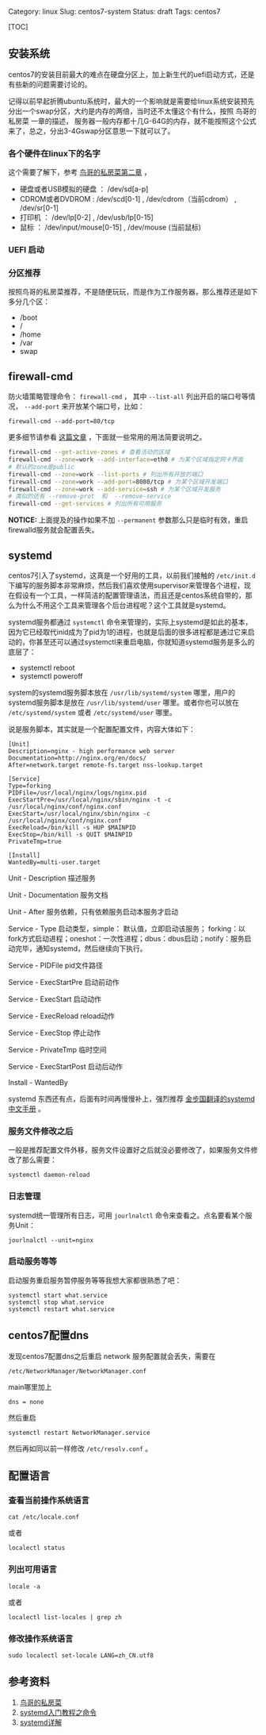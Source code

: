 Category: linux
Slug: centos7-system
Status: draft
Tags: centos7

[TOC]

## 安装系统

centos7的安装目前最大的难点在硬盘分区上，加上新生代的uefi启动方式，还是有些新的问题需要讨论的。

记得以前早起折腾ubuntu系统时，最大的一个影响就是需要给linux系统安装预先分出一个swap分区，大约是内存的两倍，当时还不太懂这个有什么，按照 鸟哥的私房菜   一章的描述， 服务器一般内存都十几G-64G的内存，就不能按照这个公式来了，总之，分出3-4Gswap分区意思一下就可以了。



### 各个硬件在linux下的名字

这个需要了解下，参考 [鸟哥的私房菜第二章](http://linux.vbird.org/linux_basic/0130designlinux.php) ，

- 硬盘或者USB模拟的硬盘 ：   /dev/sd[a-p]
- CDROM或者DVDROM :  /dev/scd[0-1] , /dev/cdrom（当前cdrom） , /dev/sr[0-1]
- 打印机 ： /dev/lp[0-2] , /dev/usb/lp[0-15]
- 鼠标 ： /dev/input/mouse[0-15] , /dev/mouse (当前鼠标)

### UEFI 启动



### 分区推荐

按照鸟哥的私房菜推荐，不是随便玩玩，而是作为工作服务器，那么推荐还是如下多分几个区：

- /boot
- /
- /home
- /var
- swap


## firewall-cmd

防火墙策略管理命令： `firewall-cmd` ， 其中 `--list-all` 列出开启的端口号等情况， `--add-port` 来开放某个端口号，比如：

```
firewall-cmd --add-port=80/tcp
```

更多细节请参看 [这篇文章](http://wangchujiang.com/linux-command/c/firewall-cmd.html) ，下面就一些常用的用法简要说明之。

```bash
firewall-cmd --get-active-zones # 查看活动的区域
firewall-cmd --zone=work --add-interface=eth0 # 为某个区域指定网卡界面
# 默认的zone是public 
firewall-cmd --zone=work --list-ports # 列出所有开放的端口
firewall-cmd --zone=work --add-port=8080/tcp # 为某个区域开发端口
firewall-cmd --zone=work --add-service=ssh # 为某个区域开发服务
# 类似的还有 --remove-prot  和  --remove-service
firewall-cmd --get-services # 列出所有可用服务
```

**NOTICE:** 上面提及的操作如果不加 `--permanent` 参数那么只是临时有效，重启firewalld服务就会配置丢失。








## systemd

centos7引入了systemd，这真是一个好用的工具，以前我们接触的 `/etc/init.d` 下编写的服务脚本非常麻烦，然后我们喜欢使用supervisor来管理各个进程，现在假设有一个工具，一样简洁的配置管理语法，而且还是centos系统自带的，那么为什么不用这个工具来管理各个后台进程呢？这个工具就是systemd。

systemd服务都通过 `systemctl` 命令来管理的，实际上systemd是如此的基本，因为它已经取代inid成为了pid为1的进程，也就是后面的很多进程都是通过它来启动的，你甚至还可以通过systemctl来重启电脑，你就知道systemd服务是多么的底层了：

- systemctl reboot
- systemctl poweroff

system的systemd服务脚本放在 `/usr/lib/systemd/system` 哪里，用户的systemd服务脚本是放在 `/usr/lib/systemd/user` 哪里。或者你也可以放在 `/etc/systemd/system` 或者 `/etc/systemd/user` 哪里。

说是服务脚本，其实就是一个配置配置文件，内容大体如下：

```
[Unit]
Description=nginx - high performance web server
Documentation=http://nginx.org/en/docs/
After=network.target remote-fs.target nss-lookup.target

[Service]
Type=forking
PIDFile=/usr/local/nginx/logs/nginx.pid
ExecStartPre=/usr/local/nginx/sbin/nginx -t -c /usr/local/nginx/conf/nginx.conf
ExecStart=/usr/local/nginx/sbin/nginx -c /usr/local/nginx/conf/nginx.conf
ExecReload=/bin/kill -s HUP $MAINPID
ExecStop=/bin/kill -s QUIT $MAINPID
PrivateTmp=true

[Install]
WantedBy=multi-user.target
```

Unit - Description 描述服务

Unit - Documentation 服务文档

Unit - After 服务依赖，只有依赖服务启动本服务才启动

Service - Type 启动类型，simple： 默认值，立即启动该服务； forking：以fork方式启动进程；oneshot：一次性进程；dbus：dbus启动；notify：服务启动完毕，通知systemd，然后继续向下执行。

Service - PIDFile pid文件路径

Service - ExecStartPre 启动前动作

Service - ExecStart 启动动作

Service - ExecReload reload动作

Service - ExecStop 停止动作

Service - PrivateTmp 临时空间

Service - ExecStartPost 启动后动作

Install  -  WantedBy 



systemd 东西还有点，后面有时间再慢慢补上，强烈推荐 [金步国翻译的systemd中文手册](http://www.jinbuguo.com/systemd/systemd.exec.html) 。





### 服务文件修改之后

一般是推荐配置文件外移，服务文件设置好之后就没必要修改了，如果服务文件修改了那么需要：

```
systemctl daemon-reload
```

### 日志管理

systemd统一管理所有日志，可用 `jourlnalctl` 命令来查看之。点名要看某个服务Unit：

```
jourlnalctl --unit=nginx
```

### 启动服务等等

启动服务重启服务暂停服务等等我想大家都很熟悉了吧：

```
systemctl start what.service
systemctl stop what.service
systemctl restart what.service
```

## centos7配置dns

发现centos7配置dns之后重启 network 服务配置就会丢失，需要在

```
/etc/NetworkManager/NetworkManager.conf
```

main哪里加上

```
dns = none
```

然后重启

```
systemctl restart NetworkManager.service
```

然后再如同以前一样修改 `/etc/resolv.conf` 。



## 配置语言



### 查看当前操作系统语言

```
cat /etc/locale.conf 
```

或者

```
localectl status
```

### 列出可用语言

```
locale -a
```
或者

```
localectl list-locales | grep zh
```



### 修改操作系统语言

```
sudo localectl set-locale LANG=zh_CN.utf8
```







## 参考资料

1. [鸟哥的私房菜](http://linux.vbird.org/linux_basic)
2. [systemd入门教程之命令](http://www.ruanyifeng.com/blog/2016/03/systemd-tutorial-commands.html)
3. [systemd详解](https://www.xncoding.com/2016/06/07/linux/systemd.html)



